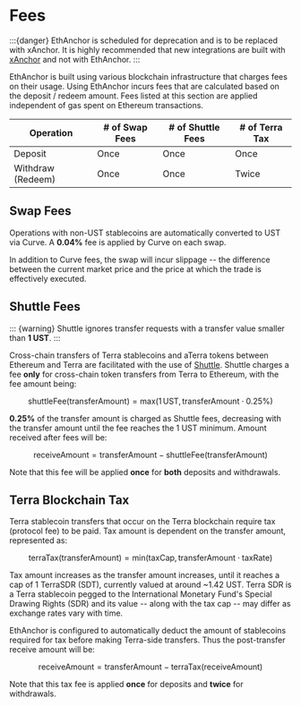 # Fees

:::{danger}
EthAnchor is scheduled for deprecation and is to be replaced with xAnchor. It is highly recommended that new integrations are built with [xAnchor](../protocol/xanchor.md) and not with EthAnchor.
:::

EthAnchor is built using various blockchain infrastructure that charges fees on their usage. Using EthAnchor incurs fees that are calculated based on the deposit / redeem amount. Fees listed at this section are applied independent of gas spent on Ethereum transactions.

| Operation         | # of Swap Fees | # of Shuttle Fees | # of Terra Tax |
| ----------------- | -------------- | ----------------- | -------------- |
| Deposit           | Once           | Once              | Once           |
| Withdraw (Redeem) | Once           | Once              | Twice          |

## Swap Fees

Operations with non-UST stablecoins are automatically converted to UST via Curve. A **0.04%** fee is applied by Curve on each swap.

In addition to Curve fees, the swap will incur slippage -- the difference between the current market price and the price at which the trade is effectively executed.

## Shuttle Fees

::: {warning}
Shuttle ignores transfer requests with a transfer value smaller than **1 UST**.
:::

Cross-chain transfers of Terra stablecoins and aTerra tokens between Ethereum and Terra are facilitated with the use of [Shuttle](https://github.com/terra-project/shuttle). Shuttle charges a fee **only** for cross-chain token transfers from Terra to Ethereum, with the fee amount being:&#x20;

$$
\text{shuttleFee(transferAmount)}=\text{max} (1\,\text{UST},\,\text{transferAmount} \cdot 0.25\% )
$$

**0.25%** of the transfer amount is charged as Shuttle fees, decreasing with the transfer amount until the fee reaches the 1 UST minimum. Amount received after fees will be:&#x20;

$$
\text{receiveAmount} = \text{transferAmount}-\text{shuttleFee}(\text{transferAmount})
$$

Note that this fee will be applied **once** for **both** deposits and withdrawals.

## Terra Blockchain Tax

Terra stablecoin transfers that occur on the Terra blockchain require tax (protocol fee) to be paid. Tax amount is dependent on the transfer amount, represented as:&#x20;

$$
\text{terraTax(transferAmount)} = {\text{min}(\text{taxCap}, \text{transferAmount}\cdot\text{taxRate})}
$$

Tax amount increases as the transfer amount increases, until it reaches a cap of 1 TerraSDR (SDT), currently valued at around \~1.42 UST. Terra SDR is a Terra stablecoin pegged to the International Monetary Fund's Special Drawing Rights (SDR) and its value -- along with the tax cap -- may differ as exchange rates vary with time.

EthAnchor is configured to automatically deduct the amount of stablecoins required for tax before making Terra-side transfers. Thus the post-transfer receive amount will be:&#x20;

$$
\text{receiveAmount} = \text{transferAmount} - \text{terraTax(receiveAmount)}
$$

Note that this tax fee is applied **once** for deposits and **twice** for withdrawals.
